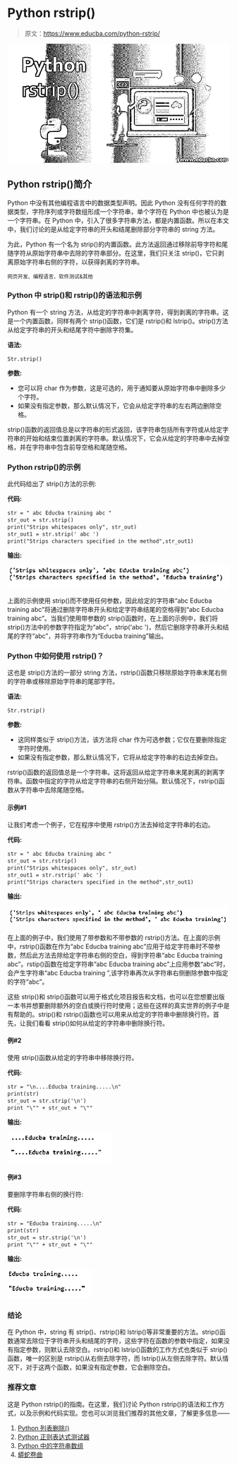 # Python rstrip()

> 原文：<https://www.educba.com/python-rstrip/>

![Python rstrip()](img/3ef89b52460deabac81d4cdcb6ff3e58.png)



## Python rstrip()简介

Python 中没有其他编程语言中的数据类型声明。因此 Python 没有任何字符的数据类型，字符序列或字符数组形成一个字符串，单个字符在 Python 中也被认为是一个字符串。在 Python 中，引入了很多字符串方法，都是内置函数。所以在本文中，我们讨论的是从给定字符串的开头和结尾删除部分字符串的 string 方法。

为此，Python 有一个名为 strip()的内置函数。此方法返回通过移除前导字符和尾随字符从原始字符串中去除的字符串部分。在这里，我们只关注 strip()，它只剥离原始字符串右侧的字符，以获得剥离的字符串。

<small>网页开发、编程语言、软件测试&其他</small>

### Python 中 strip()和 rstrip()的语法和示例

Python 有一个 string 方法，从给定的字符串中剥离字符，得到剥离的字符串。这是一个内置函数，同样有两个 strip()函数，它们是 rstrip()和 lstrip()。strip()方法从给定字符串的开头和结尾字符中删除字符集。

**语法:**

```
Str.strip()
```

**参数:**

*   您可以将 char 作为参数，这是可选的，用于通知要从原始字符串中删除多少个字符。
*   如果没有指定参数，那么默认情况下，它会从给定字符串的左右两边删除空格。

strip()函数的返回值总是以字符串的形式返回，该字符串包括所有字符或从给定字符串的开始和结束位置剥离的字符串。默认情况下，它会从给定的字符串中去掉空格，并在字符串中包含前导空格和尾随空格。

### Python rstrip()的示例

此代码给出了 strip()方法的示例:

**代码:**

```
str = " abc Educba training abc "
str_out = str.strip()
print("Strips whitespaces only", str_out)
str_out1 = str.strip(' abc ')
print("Strips characters specified in the method",str_out1)
```

**输出:**

![Python rstrip() eg1](img/6c98e470f608a103ccc6f674aceae423.png)



上面的示例使用 strip()而不使用任何参数，因此给定的字符串“abc Educba training abc”将通过删除字符串开头和给定字符串结尾的空格得到“abc Educba training abc”。当我们使用带参数的 strip()函数时，在上面的示例中，我们将 strip()方法中的参数字符指定为“abc”，strip('abc ')，然后它删除字符串开头和结尾的字符“abc”，并将字符串作为“Educba training”输出。

### Python 中如何使用 rstrip()？

这也是 strip()方法的一部分 string 方法，rstrip()函数只移除原始字符串末尾右侧的字符串或移除原始字符串的尾部字符。

**语法:**

```
Str.rstrip()
```

**参数:**

*   这同样类似于 strip()方法，该方法将 char 作为可选参数；它仅在要删除指定字符时使用。
*   如果没有指定参数，那么默认情况下，它将从给定字符串的右边去掉空白。

rstrip()函数的返回值总是一个字符串。这将返回从给定字符串末尾剥离的剥离字符串。函数中指定的字符从给定字符串的右侧开始分隔。默认情况下，rstrip()函数从字符串中去除尾随空格。

#### 示例#1

让我们考虑一个例子，它在程序中使用 rstrip()方法去掉给定字符串的右边。

**代码:**

```
str = " abc Educba training abc "
str_out = str.rstrip()
print("Strips whitespaces only", str_out)
str_out1 = str.rstrip(' abc ')
print("Strips characters specified in the method",str_out1)
```

**输出:**

![output](img/5c1ca2816ba817ddd02bee1a4caa0f1f.png)



在上面的例子中，我们使用了带参数和不带参数的 rstrip()方法。在上面的示例中，rstrip()函数在作为“abc Educba training abc”应用于给定字符串时不带参数，然后此方法去除给定字符串右侧的空白，得到字符串“abc Educba training abc”。rstip()函数在给定字符串“abc Educba training abc”上应用参数“abc”时，会产生字符串“abc Educba training ”,该字符串再次从字符串右侧删除参数中指定的字符“abc”。

这些 strip()和 strip()函数可以用于格式化项目报告和文档，也可以在您想要出版一本书并想要删除额外的空白或换行符时使用；这些在这样的真实世界的例子中是有帮助的。strip()和 rstrip()函数也可以用来从给定的字符串中删除换行符。首先，让我们看看 strip()如何从给定的字符串中删除换行符。

#### 例#2

使用 strip()函数从给定的字符串中移除换行符。

**代码:**

```
str = "\n....Educba training.....\n"
print(str)
str_out = str.strip('\n')
print "\"" + str_out + "\""
```

**输出:**

![Python strip() eg2](img/f7ad155a6cb25fa101f2afecfa809e8c.png)



#### 例#3

要删除字符串右侧的换行符:

**代码:**

```
str = "Educba training.....\n"
print(str)
str_out = str.strip('\n')
print "\"" + str_out + "\""
```

**输出:**

![Python strip() eg3](img/f36859bee6cadd10b453a22e0ad50bcc.png)



### 结论

在 Python 中，string 有 strip()、rstrip()和 lstrip()等非常重要的方法。strip()函数通常去除位于字符串开头和结尾的字符，这些字符在函数的参数中指定，如果没有指定参数，则默认去除空白。rstrip()和 lstrip()函数的工作方式也类似于 strip()函数，唯一的区别是 rstrip()从右侧去除字符，而 lstrip()从左侧去除字符。默认情况下，对于这两个函数，如果没有指定参数，它会删除空白。

### 推荐文章

这是 Python rstrip()的指南。在这里，我们讨论 Python rstrip()的语法和工作方式，以及示例和代码实现。您也可以浏览我们推荐的其他文章，了解更多信息——

1.  [Python 列表删除()](https://www.educba.com/python-list-remove/)
2.  [Python 正则表达式测试器](https://www.educba.com/python-regex-tester/)
3.  [Python 中的字符串数组](https://www.educba.com/string-array-in-python/)
4.  [蟒蛇卷曲](https://www.educba.com/python-curl/)






